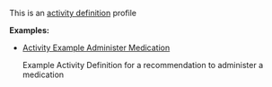This is an [activity definition](profiles.html#activity-profiles) profile

**Examples:**

*   [Activity Example Administer Medication](ActivityDefinition-activity-example-administermedication.html)

    Example Activity Definition for a recommendation to administer a medication